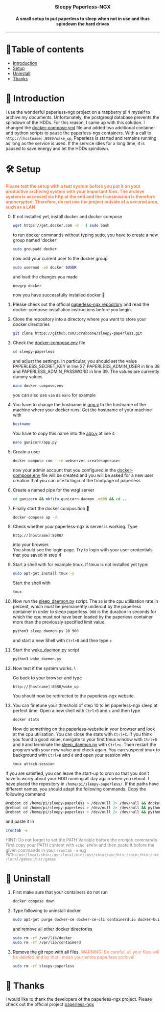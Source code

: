 <h3 align="center">Sleepy Paperless-NGX</h3>
<h4 align="center">A small setup to put paperless to sleep when not in use and thus spindown the hard drives</h4>

---

# 🧾Table of contents

- [Introduction](#-introduction)
- [Setup](#-setup)
- [Uninstall](#-uninstall)
- [Thanks](#-thanks)

# 🔭 Introduction

I use the wonderful paperless-ngx project on a raspberry pi 4 myself to archive my documents. Unfortunately, the postgresql database prevents the spindown of the HDDs. For this reason, I came up with this solution. I changed the [docker-compose.yml](/docker-compose.yml) file and added two additional container and python scripts to pause the paperless-ngx containers. With a call to ```http://[hostname]:8080/wake_up```, Paperless is started and remains running as long as the service is used. If the service idles for a long time, it is paused to save energy and let the HDDs spindown.

# 🛠️ Setup

<b style="color: coral">Please test the setup with a test system before you put it on your productive archiving system with your important files. The archive system is accessed via http at the end and the transmission is therefore unencrypted. Therefore, do not use the project outside of a secured area, such as a LAN</b>

0. If not installed yet, install docker and docker compose

    ```bash
    wget https://get.docker.com -O - | sudo bash
    ```

    to run docker commands without typing sudo, you have to create a new group named 'docker'

    ```bash
    sudo groupadd docker
    ```

    now add your current user to the docker group

    ```bash
    sudo usermod -aG docker $USER
    ```

    and load the changes you made

    ```bash
    newgrp docker
    ```

    now you have successfully installed docker 🥳

1. Please check out the official [paperless-ngx repository](https://github.com/paperless-ngx/paperless-ngx#getting-started) and read the docker-compose installation instructions before you begin.

2. Clone the repository into a directory where you want to store your docker directories
    ```bash
    git clone https://github.com/Scrabbone/sleepy-paperless.git
    ```

3. Check the [docker-compose.env](/docker-compose.env) file 
    
    ```bash
    cd sleepy-paperless
    ```

    and adjust the settings. In particular, you should set the value PAPERLESS_SECRET_KEY in line 27, PAPERLESS_ADMIN_USER in line 38 and PAPERLESS_ADMIN_PASSWORD in line 39. The values are currently dummy values

    ```bash
    nano docker-compose.env
    ```
    you can also use ```vim``` as ```nano``` for example

4. You have to change the hostname in [app.y](/gunicorn/app.py) to the hostname of the machine where your docker runs. Get the hostname of your machine with

    ```bash
    hostname
    ```

    You have to copy this name into the [app.y](/gunicorn/app.py) at line 4

    ```bash
    nano gunicorn/app.py
    ```

4. Create a user
    ```bash
    docker-compose run --rm webserver createsuperuser
    ```
    now your admin account that you configured in the [docker-compose.env](/docker-compose.env) file will be created and you will be asked for a new user creation that you can use to login at the frontpage of paperless

5. Create a named pipe for the wsgl server

    ```bash
    cd gunicorn && mkfifo gunicorn-daemon -m600 && cd ..
    ```

6. Finally start the docker composition 🚀

    ```bash
    docker-compose up -d
    ```

7. Check whether your paperless-ngx is server is working. Type

    ```http://[hostname]:8080/```

    into your browser. \
    You should see the login page. Try to login with your user credentials that you saved in step 4

8. Start a shell with for example tmux. If tmux is not installed yet type:

    ```bash
    sudo apt-get install tmux -y
    ```
    Start the shell with
    ```bash
    tmux
    ```

10. Now run the [sleep_daemon.py](/sleep_daemon.py) script. The ```20``` is the cpu utilisation rate in percent, which must be permanently undercut by the paperless container in order to sleep paperless. ```900``` is the duration in seconds for which the cpu must not have been loaded by the paperless container more than the previously specified limit value.
    ```bash
    python3 sleep_daemon.py 20 900
    ```
    and start a new Shell with ```Ctrl+B``` and then type ```c```

12. Start the [wake_daemon.py](/wake_daemon.py) script
    ```bash
    python3 wake_daemon.py
    ```

13. Now test if the system works. \

    Go back to your browser and type 

    ```http://[hostname]:8080/wake_up```

    You should now be redirected to the paperless-ngx website.

14. You can finetune your threshold of step 10 to let paperless-ngx sleep at perfect time. Open a new shell with ```Ctrl+B``` and ```c``` and then type

    ```bash
    docker stats
    ```

    Now do something on the paperless-website in your browser and look at the cpu utilisation. You can close the stats with ```Ctrl+C```. If you think you found a good value, navigate to your first tmux window with ```Ctrl+B``` and ```0``` and terminate the [sleep_daemon.py](/sleep_daemon.py) with ```Ctrl+c```. Then restart the program with your new value and check again. You can suspend tmux to background with ```Ctrl+B``` and ```d``` and open your session with 

    ```bash
    tmux attach-session
    ```

If you are satisfied, you can leave the start-up to cron so that you don't have to worry about your HDD running all day again when you reboot. I have placed the repository in ```/home/pi/sleepy-paperless/```. If the paths have different names, you should adapt the following commands. Copy the following command

```bash
@reboot cd /home/pi/sleepy-paperless > /dev/null 2> /dev/null && docker compose up -d > /dev/null 2> /dev/null
@reboot cd /home/pi/sleepy-paperless > /dev/null 2> /dev/null && python3 sleep_daemon.py 20 900 > /dev/null 2> /dev/null
@reboot cd /home/pi/sleepy-paperless > /dev/null 2> /dev/null && python3 wake_daemon.py > /dev/null 2> /dev/null
```

and paste it in

```bash
crontab -e
```

<a style="color: gray">HINT: Do not forget to set the PATH Variable before the cronjob commands. First copy your PATH content with ```echo $PATH``` and then paste it before the given commands in your ```crontab -e``` e.g ```PATH=/usr/local/sbin:/usr/local/bin:/usr/sbin:/usr/bin:/sbin:/bin:/usr/local/games:/usr/games```</a>

# 🧹 Uninstall

1. First make sure that your containers do not run

    ```bash
    docker compose down
    ```

2. Type following to uninstall docker

    ```bash
    sudo apt-get purge docker-ce docker-ce-cli containerd.io docker-buildx-plugin docker-compose-plugin docker-ce-rootless-extras
    ```

    and remove all other docker directories

    ```bash
    sudo rm -rf /var/lib/docker
    sudo rm -rf /var/lib/containerd
    ```

3. Remove the git repo with all files. <a style="color: coral">WARNING: Be careful, all your files will be deleted and by that I mean your entire paperless archive!</a>

    ```bash
    sudo rm -rf sleepy-paperless
    ```

# 🙏 Thanks

I would like to thank the developers of the paperless-ngx project. Please check out the official project [paperless-ngx](https://github.com/paperless-ngx/paperless-ngx/tree/dev)